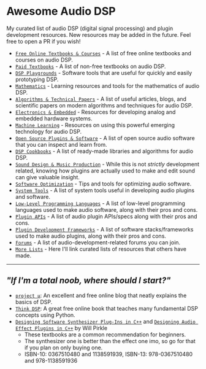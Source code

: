 # Awesome Audio DSP

My curated list of audio DSP (digital signal processing) and plugin development resources. New resources may be added in the future. Feel free to open a PR if you wish!

- [`Free Online Textbooks & Courses`] - A list of free online textbooks and courses on audio DSP.
- [`Paid Textbooks`] - A list of non-free textbooks on audio DSP.
- [`DSP Playgrounds`] - Software tools that are useful for quickly and easily prototyping DSP.
- [`Mathematics`] - Learning resources and tools for the mathematics of audio DSP.
- [`Algorithms & Technical Papers`] - A list of useful articles, blogs, and scientific papers on modern algorithms and techniques for audio DSP.
- [`Electronics & Embedded`] - Resources for developing analog and embedded hardware systems.
- [`Machine Learning`] - Resources on using this powerful emerging technology for audio DSP.
- [`Open Source Plugins & Software`] - A list of open source audio software that you can inspect and learn from.
- [`DSP Cookbooks`] - A list of ready-made libraries and algorithms for audio DSP.
- [`Sound Design & Music Production`] - While this is not *strictly* development related, knowing how plugins are actually used to make and edit sound can give valuable insight.
- [`Software Optimization`] - Tips and tools for optimizing audio software.
- [`System Tools`] - A list of system tools useful in developing audio plugins and software.
- [`Low-Level Programming Languages`] - A list of low-level programming languages used to make audio software, along with their pros and cons.
- [`Plugin APIs`] - A list of audio plugin APIs/specs along with their pros and cons.
- [`Plugin Development Frameworks`] - A list of software stacks/frameworks used to make audio plugins, along with their pros and cons.
- [`Forums`] - A list of audio-development-related forums you can join.
- [`More Lists`] - Here I'll link curated lists of resources that others have made.

<hr/>

## *"If I'm a total noob, where should I start?"*

- [`project μ`]: An excellent and free online blog that neatly explains the basics of DSP.
- [`Think DSP`]: A great free online book that teaches many fundamental DSP concepts using Python.
- [`Designing Software Synthesizer Plug-Ins in C++`] and [`Designing Audio Effect Plugins in C++`] by Will Pirkle
    - These textbooks are a common recommendation for beginners.
    - The synthesizer one is better than the effect one imo, so go for that if you plan on only buying one.
    - ISBN-10: 0367510480 and 1138591939, ISBN-13: 978-0367510480 and 978-1138591936

[`Free Online Textbooks & Courses`]: FREE_ONLINE_TEXTBOOKS_AND_COURSES.md
[`Paid Textbooks`]: PAID_TEXTBOOKS.md
[`DSP Playgrounds`]: DSP_PLAYGROUNDS.md
[`Mathematics`]: MATHEMATICS.md
[`Algorithms & Technical Papers`]: ALGORITHMS_AND_TECHNICAL_PAPERS.md
[`Electronics & Embedded`]: ELECTRONICS_AND_EMBEDDED.md
[`Machine Learning`]: MACHINE_LEARNING.md
[`Open Source Plugins & Software`]: OPEN_SOURCE_PLUGINS_AND_SOFTWARE.md
[`DSP Cookbooks`]: DSP_COOKBOOKS.md
[`Sound Design & Music Production`]: SOUND_DESIGN_AND_MUSIC_PRODUCTION.md
[`Software Optimization`]: SOFTWARE_OPTIMIZATION.md
[`System Tools`]: SYSTEM_TOOLS.md
[`Low-Level Programming Languages`]: LOW_LEVEL_PROGRAMMING_LANGUAGES.md
[`Plugin APIs`]: PLUGIN_APIS.md
[`Plugin Development Frameworks`]: PLUGIN_DEVELOPMENT_FRAMEWORKS.md
[`Forums`]: FORUMS.md
[`More Lists`]: MORE_LISTS.md
[`project μ`]: https://mu.krj.st/
[`Think DSP`]: https://github.com/AllenDowney/ThinkDSP
[`Designing Software Synthesizer Plug-Ins in C++`]: https://www.amazon.com/Designing-Software-Synthesizer-Plug-Ins-Audio/dp/0367510480
[`Designing Audio Effect Plugins in C++`]: https://www.amazon.com/Designing-Audio-Effect-Plugins-C/dp/1138591939
